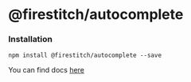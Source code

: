 # @firestitch/autocomplete

### Installation

`npm install @firestitch/autocomplete --save`

You can find docs [here](http://autocomplete.components.firestitch.com/)

